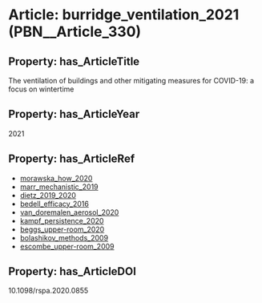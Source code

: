 # Article: __burridge_ventilation_2021__ (PBN__Article_330)

## Property: has_ArticleTitle

The ventilation of buildings and other mitigating measures for COVID-19: a focus on wintertime

## Property: has_ArticleYear

2021

## Property: has_ArticleRef

* [morawska_how_2020](../Article/PBN__Article_121)
* [marr_mechanistic_2019](../Article/PBN__Article_54)
* [dietz_2019_2020](../Article/PBN__Article_288)
* [bedell_efficacy_2016](../Article/PBN__Article_269)
* [van_doremalen_aerosol_2020](../Article/PBN__Article_21)
* [kampf_persistence_2020](../Article/PBN__Article_233)
* [beggs_upper-room_2020](../Article/PBN__Article_163)
* [bolashikov_methods_2009](../Article/PBN__Article_240)
* [escombe_upper-room_2009](../Article/PBN__Article_105)

## Property: has_ArticleDOI

10.1098/rspa.2020.0855

